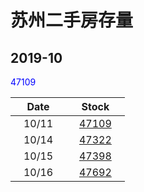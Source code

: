 # 苏州二手房存量   
## 2019-10

<font color=blue>47109</font>

| Date | Stock |
| ------ | ------ |
| &nbsp;&nbsp;&nbsp;10/11&nbsp;&nbsp;&nbsp; | &nbsp;&nbsp;&nbsp;[47109](Suzhou_Stock.md)&nbsp;&nbsp;&nbsp; |
| &nbsp;&nbsp;&nbsp;10/14&nbsp;&nbsp;&nbsp; | &nbsp;&nbsp;&nbsp;[47322](Suzhou_Stock.md)&nbsp;&nbsp;&nbsp; |
| &nbsp;&nbsp;&nbsp;10/15&nbsp;&nbsp;&nbsp; | &nbsp;&nbsp;&nbsp;[47398](Suzhou_Stock.md)&nbsp;&nbsp;&nbsp; |
| &nbsp;&nbsp;&nbsp;10/16&nbsp;&nbsp;&nbsp; | &nbsp;&nbsp;&nbsp;[47692](Suzhou_Stock.md)&nbsp;&nbsp;&nbsp; |

